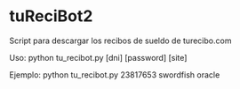 # tuReciBot2
Script para descargar los recibos de sueldo de turecibo.com

Uso:   python tu_recibot.py [dni] [password] [site]

Ejemplo: python tu_recibot.py 23817653 swordfish oracle
